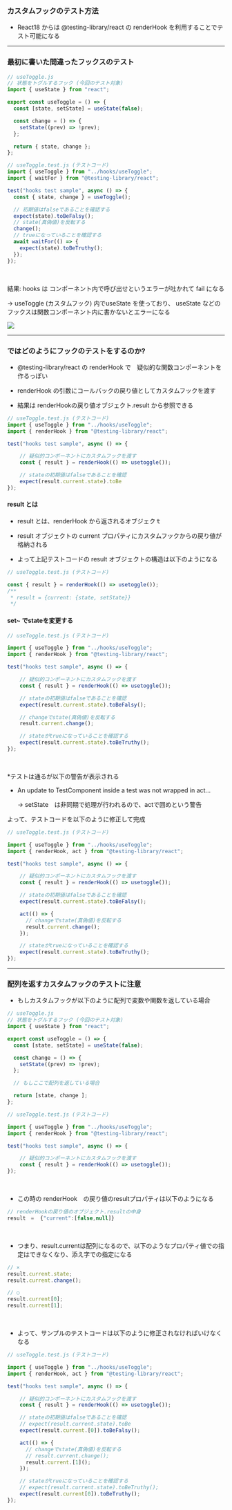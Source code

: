 ### カスタムフックのテスト方法

- React18 からは @testing-library/react の renderHook を利用することでテスト可能になる

---

### 最初に書いた間違ったフックスのテスト

```js
// useToggle.js
// 状態をトグルするフック (今回のテスト対象)
import { useState } from "react";

export const useToggle = () => {
  const [state, setState] = useState(false);

  const change = () => {
    setState((prev) => !prev);
  };

  return { state, change };
};
```

```js
// useToggle.test.js (テストコード)
import { useToggle } from "../hooks/useToggle";
import { waitFor } from "@testing-library/react";

test("hooks test sample", async () => {
  const { state, change } = useToggle();

  // 初期値はfalseであることを確認する
  expect(state).toBeFalsy();
  // state(真偽値)を反転する
  change();
  // trueになっていることを確認する
  await waitFor(() => {
    expect(state).toBeTruthy();
  });
});

```

<br>

結果: hooks は コンポーネント内で呼び出せというエラーが吐かれて fail になる

-> useToggle (カスタムフック) 内でuseState を使っており、 useState などのフックスは関数コンポーネント内に書かないとエラーになる

<img src="./images/hooks-test.png" />

---


### ではどのようにフックのテストをするのか?

- @testing-library/react の renderHook で　疑似的な関数コンポーネントを作るっぽい

- renderHook の引数にコールバックの戻り値としてカスタムフックを渡す

- 結果は renderHookの戻り値オブジェクト.result から参照できる

```js
// useToggle.test.js (テストコード)
import { useToggle } from "../hooks/useToggle";
import { renderHook } from "@testing-library/react";

test("hooks test sample", async () => {

    // 疑似的コンポーネントにカスタムフックを渡す
    const { result } = renderHook(() => usetoggle());

    // stateの初期値はfalseであることを確認
    expect(result.current.state).toBe
});
```

#### result とは

- result とは、renderHook から返されるオブジェクｔ

- result オブジェクトの current プロパティにカスタムフックからの戻り値が格納される

- よって上記テストコードの result オブジェクトの構造は以下のようになる

```js
// useToggle.test.js (テストコード)

const { result } = renderHook(() => usetoggle());
/**
 * result = {current: {state, setState}}
 */
```

#### set~ でstateを変更する

```js
// useToggle.test.js (テストコード)

import { useToggle } from "../hooks/useToggle";
import { renderHook } from "@testing-library/react";

test("hooks test sample", async () => {

    // 疑似的コンポーネントにカスタムフックを渡す
    const { result } = renderHook(() => usetoggle());

    // stateの初期値はfalseであることを確認
    expect(result.current.state).toBeFalsy();

    // changeでstate(真偽値)を反転する
    result.current.change();

    // stateがtrueになっていることを確認する
    expect(result.current.state).toBeTruthy();
});
```

<br>

*テストは通るが以下の警告が表示される
  - An update to TestComponent inside a test was not wrapped in act...

    -> setState　は非同期で処理が行われるので、actで囲めという警告

よって、テストコードを以下のように修正して完成

```js
// useToggle.test.js (テストコード)

import { useToggle } from "../hooks/useToggle";
import { renderHook, act } from "@testing-library/react";

test("hooks test sample", async () => {

    // 疑似的コンポーネントにカスタムフックを渡す
    const { result } = renderHook(() => usetoggle());

    // stateの初期値はfalseであることを確認
    expect(result.current.state).toBeFalsy();

    act(() => {
      // changeでstate(真偽値)を反転する
      result.current.change();
    });

    // stateがtrueになっていることを確認する
    expect(result.current.state).toBeTruthy();
});
```

---

### 配列を返すカスタムフックのテストに注意

- もしカスタムフックが以下のように配列で変数や関数を返している場合

```js
// useToggle.js
// 状態をトグルするフック (今回のテスト対象)
import { useState } from "react";

export const useToggle = () => {
  const [state, setState] = useState(false);

  const change = () => {
    setState((prev) => !prev);
  };

  // もしここで配列を返している場合

  return [state, change ];
};
```

```js
// useToggle.test.js (テストコード)

import { useToggle } from "../hooks/useToggle";
import { renderHook } from "@testing-library/react";

test("hooks test sample", async () => {

    // 疑似的コンポーネントにカスタムフックを渡す
    const { result } = renderHook(() => usetoggle());
});
```

<br>

- この時の renderHook　の戻り値のresultプロパティは以下のようになる

```js
// renderHookの戻り値のオブジェクト.resultの中身
result　=  {"current":[false,null]}
```

<br>

- つまり、result.currentは配列になるので、以下のようなプロパティ値での指定はできなくなり、添え字での指定になる

```js
// ×
result.current.state;
result.current.change();

// ○
result.current[0];
result.current[1];
```

<br>

- よって、サンプルのテストコードは以下のように修正されなければいけなくなる

```js
// useToggle.test.js (テストコード)

import { useToggle } from "../hooks/useToggle";
import { renderHook, act } from "@testing-library/react";

test("hooks test sample", async () => {

    // 疑似的コンポーネントにカスタムフックを渡す
    const { result } = renderHook(() => usetoggle());

    // stateの初期値はfalseであることを確認
    // expect(result.current.state).toBe
    expect(result.current.[0]).toBeFalsy();

    act(() => {
      // changeでstate(真偽値)を反転する
      // result.current.change();
      result.current.[1]();
    });

    // stateがtrueになっていることを確認する
    // expect(result.current.state).toBeTruthy();
    expect(result.current[0]).toBeTruthy();
});
```